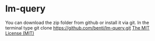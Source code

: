 lm-query
========
You can download the zip folder from github or install it via git.
In the terminal type git clone https://github.com/benti/lm-query.git
[The MIT License (MIT)](https://github.com/benti/lm-query/blob/master/LICENSE)
